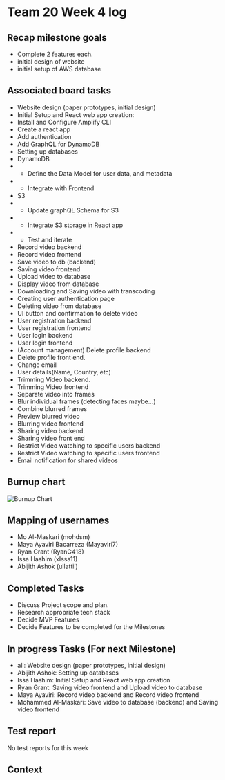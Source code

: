 # Team 20 Week 4 log
## Recap milestone goals
- Complete 2 features each.
- initial design of website
- initial setup of AWS database

## Associated board tasks 
- Website design (paper prototypes, initial design)
- Initial Setup and React web app creation:
- Install and Configure Amplify CLI
- Create a react app
- Add authentication
- Add GraphQL for DynamoDB
- Setting up databases
- DynamoDB
- - Define the Data Model for user data, and metadata
- - Integrate with Frontend
- S3
- - Update graphQL Schema for S3
- - Integrate S3 storage in React app
- - Test and iterate
- Record video backend
- Record video frontend
- Save video to db (backend)
- Saving video frontend
- Upload video to database
- Display video from database
- Downloading and Saving video with transcoding
- Creating user authentication page
- Deleting video from database
- UI button and confirmation to delete video
- User registration backend
- User registration frontend
- User login backend
- User login frontend
- (Account management) Delete profile backend
- Delete profile front end.
- Change email 
- User details(Name, Country, etc)
- Trimming Video backend.
- Trimming Video frontend
- Separate video into frames
- Blur individual frames (detecting faces maybe…)
- Combine blurred frames
- Preview blurred video
- Blurring video frontend
- Sharing video backend.
- Sharing video front end
- Restrict Video watching to specific users backend
- Restrict Video watching to specific users frontend
- Email notification for shared videos

## Burnup chart
![Burnup Chart ](https://i.imgur.com/xpDs1Ao.png)

## Mapping of usernames 
- Mo Al-Maskari (mohdsm)
- Maya Ayaviri Bacarreza (Mayaviri7)
- Ryan Grant (RyanG418)
- Issa Hashim (xIssa11)
- Abijith Ashok (ullattil)

## Completed Tasks
- Discuss Project scope and plan.
- Research appropriate tech stack
- Decide MVP Features
- Decide Features to be completed for the Milestones

## In progress Tasks (For next Milestone)
* all: Website design (paper prototypes, initial design)
* Abijith Ashok: Setting up databases
* Issa Hashim: Initial Setup and React web app creation
* Ryan Grant: Saving video frontend and Upload video to database
* Maya Ayaviri: Record video backend and Record video frontend
* Mohammed Al-Maskari: Save video to database (backend) and Saving video frontend


## Test report
No test reports for this week

## Context
